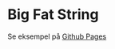 # Big Fat String

Se eksempel på [Github Pages](https://stineps.github.io/11C.02.01_Big_Fat_String/)